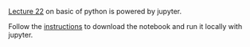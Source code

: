 [Lecture 22](lec22.ipynb) on basic of python is powered by jupyter.

Follow the [instructions](../misc/DownloadNotebook.md) to download the notebook and run it locally with jupyter.
